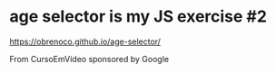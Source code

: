 # age selector is my JS exercise #2

https://obrenoco.github.io/age-selector/

From CursoEmVídeo sponsored by Google
